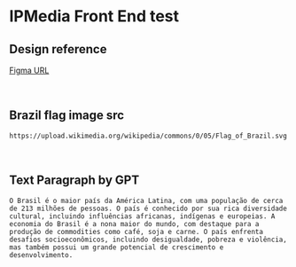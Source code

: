 # IPMedia Front End test


## Design reference

[Figma URL](https://www.figma.com/file/E1HaF8Kw75nBlIKeeyz8kv/Teste-IPMedia---Front-end?type=design&node-id=0%3A1&t=fUHZNwA5J0XQOfn2-1)

<br>

## Brazil flag image src

```
https://upload.wikimedia.org/wikipedia/commons/0/05/Flag_of_Brazil.svg
```

<br>

## Text Paragraph by GPT

```
O Brasil é o maior país da América Latina, com uma população de cerca de 213 milhões de pessoas. O país é conhecido por sua rica diversidade cultural, incluindo influências africanas, indígenas e europeias. A economia do Brasil é a nona maior do mundo, com destaque para a produção de commodities como café, soja e carne. O país enfrenta desafios socioeconômicos, incluindo desigualdade, pobreza e violência, mas também possui um grande potencial de crescimento e desenvolvimento.
```



